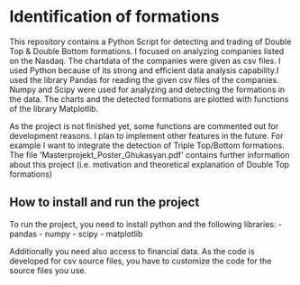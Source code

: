 # Identification of formations

This repository contains a Python Script for detecting and trading of Double Top & Double Bottom formations. I focused on analyzing companies listed on the Nasdaq. The chartdata of the companies were given as csv files.
I used Python because of its strong and efficient data analysis capability.I used the library Pandas for reading the given csv files of the companies. Numpy and Scipy were used for analyzing and detecting the formations in the data. The charts and the detected formations are plotted with functions of the library Matplotlib.  


As the project is not finished yet, some functions are commented out for development reasons.
I plan to implement other features in the future. For example I want to integrate the detection of Triple Top/Bottom formations.
The file 'Masterprojekt_Poster_Ghukasyan.pdf' contains further information about this project (i.e. motivation and theoretical explanation of Double Top formations)

## How to install and run the project

To run the project, you need to install python and the following libraries:
    - pandas
    - numpy
    - scipy
    - matplotlib
    
Additionally you need also access to financial data. As the code is developed for csv source files, you have to customize the code for the source files you use.